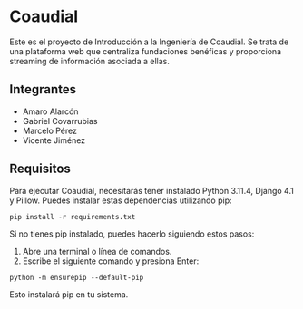 # Coaudial
Este es el proyecto de Introducción a la Ingeniería de Coaudial. Se trata de una plataforma web que centraliza fundaciones benéficas y proporciona streaming de información asociada a ellas.

## Integrantes
- Amaro Alarcón
- Gabriel Covarrubias
- Marcelo Pérez
- Vicente Jiménez

## Requisitos
Para ejecutar Coaudial, necesitarás tener instalado Python 3.11.4, Django 4.1 y Pillow. Puedes instalar estas dependencias utilizando pip:

```pip install -r requirements.txt```


Si no tienes pip instalado, puedes hacerlo siguiendo estos pasos:

1. Abre una terminal o línea de comandos.
2. Escribe el siguiente comando y presiona Enter:

```python -m ensurepip --default-pip```


Esto instalará pip en tu sistema.


